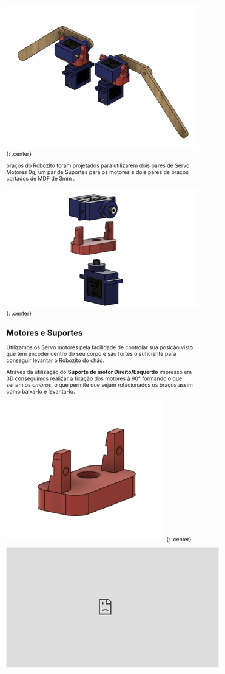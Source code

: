 ![Montagem completa Braco](imgs/Bracos.png){: .center}

braços do Robozito foram projetados para utilizarem dois pares de Servo Motores 9g, um par de Suportes para os motores e dois pares de braços cortados de MDF de 3mm .

![Lado Explodido](imgs/MotorConector.png){: .center}

## Motores e Suportes
Utilizamos os Servo motores pela facilidade de controlar sua posição visto que tem encoder dentro do seu corpo e são fortes o suficiente para conseguir levantar o Robozito do chão.

Através da utilização do **Suporte de motor Direito/Esquerdo** impresso em 3D conseguimos realizar a fixação dos motores à 90° formando o que seriam os *ombros*, o que permite que sejam rotacionados os braços assim como baixa-lo e levanta-lo.

![Suporte Motores](imgs/Conector.png){: .center}

<iframe width="560" height="315" class="center" src="https://www.youtube.com/embed/SzHkVUgITJQ" title="YouTube video player" frameborder="0" allow="accelerometer; autoplay; clipboard-write; encrypted-media; gyroscope; picture-in-picture" allowfullscreen></iframe>
